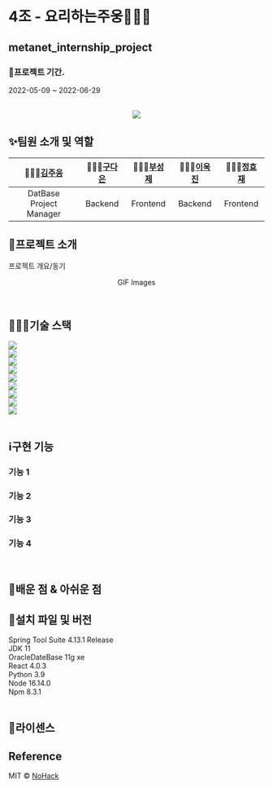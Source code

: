 # 4조 - 요리하는주웅👨🏻‍🍳<br>
## metanet_internship_project<br>
### 📆프로젝트 기간.
2022-05-09 ~ 2022-06-29
<p align="center">
  <br>
  <img src="./images/common/logo-sample.jpeg">
  <br>
</p>

## ✨팀원 소개 및 역할
| 👨🏻‍🍳[김주웅](https://github.com/JuwoongKim) | 👩🏻‍🍳[구다은](https://github.com/koodaeun) |  👨🏻‍🍳[부성제](https://github.com/BuSeongJae)   |  👨🏻‍🍳[이욱진](https://github.com/ukjinlee66)   | 👨🏻‍🍳[정효재](https://github.com/JHJaVa1) |
| :--------: | :--------: | :------: | :-----: | :-----: |
|   DatBase<br>Project Manager    |   Backend  | Frontend | Backend | Frontend |

## 🌈프로젝트 소개

<p align="justify">
프로젝트 개요/동기
</p>

<p align="center">
GIF Images
</p>

<br>

## 🧑🏼‍💻기술 스택
<img src="https://img.shields.io/badge/JavaScript-F7DF1E?style=flat-square&logo=JavaScript&logoColor=white"/><br>
<img src="https://img.shields.io/badge/Java-007396?style=flat-square&logo=Java&logoColor=white"/><br>
<img src="https://img.shields.io/badge/React-61DAFB?style=flat-square&logo=React&logoColor=white"/><br>
<img src="https://img.shields.io/badge/OracleDB-F80000?style=flat-square&logo=Oracle&logoColor=white"/><br>
<img src="https://img.shields.io/badge/Spring Boot-6DB33F?style=flat-square&logo=Spring Boot&logoColor=white"/><br>
<img src="https://img.shields.io/badge/Python-3776AB?style=flat-square&logo=Python&logoColor=white"/><br>
<img src="https://img.shields.io/badge/Azure-0078D7?style=flat-square&logo=Azure DevOps&logoColor=white"/><br>
<img src="https://img.shields.io/badge/Kubernetes-326CE5?style=flat-square&logo=Kubernetes&logoColor=white"/><br>
<img src="https://img.shields.io/badge/Docker-2496ED?style=flat-square&logo=Docker&logoColor=white"/><br>
<br>

## ℹ️구현 기능

### 기능 1

### 기능 2

### 기능 3

### 기능 4

<br>

## 📖배운 점 & 아쉬운 점

<p align="justify">

</p>

## 📂설치 파일 및 버전
Spring Tool Suite 4.13.1 Release<br>
JDK 11<br>
OracleDateBase 11g xe<br>
React 4.0.3<br>
Python 3.9<br>
Node 16.14.0<br>
Npm 8.3.1<br>
<br>

## 🪪라이센스

## Reference

MIT &copy; [NoHack](mailto:lbjp114@gmail.com)
